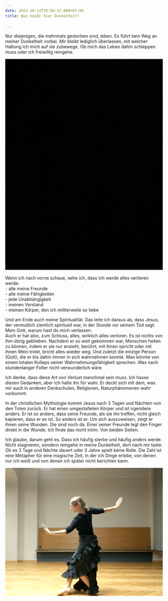 ```yaml
---
date: 2022-10-12T20:56:52.000+02:00
title: Was heißt hier Dunkelheit?

---
```

Nur diejenigen, die mehrmals gestorben sind, leben. Es führt kein Weg an meiner Dunkelheit vorbei. Mir bleibt lediglich überlassen, mit welcher Haltung ich mich auf sie zubewege. Ob mich das Leben dahin schleppen muss oder ich freiwillig reingehe.

![](/uploads/dunkelheit.jpg)

Wenn ich nach vorne schaue, sehe ich, dass ich werde alles verlieren werde:  
\- alle meine Freunde  
\- alle meine Fähigkeiten  
\- jede Unabhängigkeit  
\- meinen Verstand  
\- meinen Körper, den ich mittlerweile so liebe

Und am Ende auch meine Spiritualität. Das leite ich daraus ab, dass Jesus, der vermutlich ziemlich spirituell war, in der Stunde vor seinem Tod sagt: Mein Gott, warum hast du mich verlassen.   
Auch er hat also, zum Schluss, alles, wirklich alles verloren. Es ist nichts von ihm übrig geblieben. Nachdem er so weit gekommen war, Menschen heilen zu können, indem er sie nur ansieht, berührt, mit ihnen spricht oder mit ihnen Wein trinkt, bricht alles wieder weg. Und zuletzt die einzige Person (Gott), die er bis dahin immer in sich wahrnehmen konnte. Man könnte von einem totalen Kollaps seiner Wahrnehmungsfähigkeit sprechen. Was nach stundenlanger Folter nicht verwunderlich wäre. 

Ich denke, dass diese Art von Verlust manchmal sein muss. Ich hasse diesen Gedanken, aber ich halte ihn für wahr. Er deckt sich mit dem, was mir auch in anderen Denkschulen, Religionen, Naturphänomenen wahr vorkommt. 

In der christlichen Mythologie kommt Jesus nach 3 Tagen und Nächten von den Toten zurück. Er hat einen umgestalteten Körper und ist irgendwie anders. Er ist so anders, dass seine Freunde, als sie ihn treffen, nicht gleich kapieren, dass er es ist. So anders ist er. Um sich auszuweisen, zeigt er ihnen seine Wunden. Die sind noch da. Einer seiner Freunde legt den Finger direkt in die Wunde. Ich finde das recht intim. Von beiden Seiten. 

Ich glaube, darum geht es. Dass ich häufig sterbe und häufig anders werde. Nicht stagnieren, sondern reingehe in meine Dunkelheit, dort nach mir taste. Ob es 3 Tage und Nächte dauert oder 3 Jahre spielt keine Rolle. Die Zahl ist eine Metapher für eine magische Zeit, in der ich Dinge erlebe, von denen nur ich weiß und von denen ich später nicht berichten kann. 

![](/uploads/schwarzer-tanz_krahe.png)
